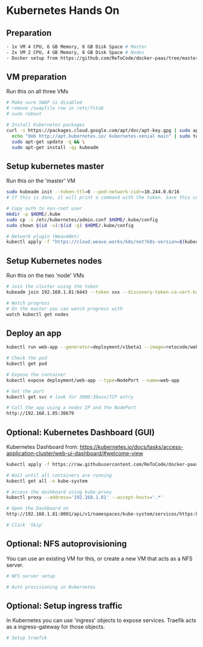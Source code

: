 # Kubernetes Hands On

## Preparation
```bash
- 1x VM 4 CPU, 6 GB Memory, 8 GB Disk Space # Master
- 2x VM 2 CPU, 4 GB Memory, 8 GB Disk Space # Nodes
- Docker setup from https://github.com/ReToCode/docker-paas/tree/master/docker
```

## VM preparation
Run this on all three VMs
```bash
# Make sure SWAP is disabled
# remove /swapfile row in /etc/fstab
# sudo reboot

# Install Kubernetes packages
curl -s https://packages.cloud.google.com/apt/doc/apt-key.gpg | sudo apt-key add - && \
  echo "deb http://apt.kubernetes.io/ kubernetes-xenial main" | sudo tee /etc/apt/sources.list.d/kubernetes.list && \
  sudo apt-get update -q && \
  sudo apt-get install -qy kubeadm
```

## Setup kubernetes master
Run this on the 'master' VM
```bash
sudo kubeadm init --token-ttl=0 --pod-network-cidr=10.244.0.0/16
# If this is done, it will print a command with the token. Save this command/token for later use.

# Copy auth to non-root user
mkdir -p $HOME/.kube
sudo cp -i /etc/kubernetes/admin.conf $HOME/.kube/config
sudo chown $(id -u):$(id -g) $HOME/.kube/config

# Network plugin (WeaveNet)
kubectl apply -f "https://cloud.weave.works/k8s/net?k8s-version=$(kubectl version | base64 | tr -d '\n')"
```

## Setup Kubernetes nodes
Run this on the two 'node' VMs
```bash
# Join the cluster using the token
kubeadm join 192.168.1.81:6443 --token xxx --discovery-token-ca-cert-hash sha256:xxx # use IP of your master

# Watch progress
# On the master you can watch progress with
watch kubectl get nodes
```

## Deploy an app
```bash
kubectl run web-app --generator=deployment/v1beta1 --image=retocode/web-app:v1 --port=3000

# Check the pod
kubectl get pod

# Expose the container
kubectl expose deployment/web-app --type=NodePort --name=web-app

# Get the port
kubectl get svc # look for 3000:30xxx/TCP entry

# Call the app using a nodes IP and the NodePort
http://192.168.1.85:30679
```

## Optional: Kubernetes Dashboard (GUI)
Kubernetes Dashboard from:
https://kubernetes.io/docs/tasks/access-application-cluster/web-ui-dashboard/#welcome-view

```bash
kubectl apply -f https://raw.githubusercontent.com/ReToCode/docker-paas/master/kubernetes/kube-dashboard.yaml

# Wait until all containers are running
kubectl get all -n kube-system

# Access the dashboard using kube-proxy
kubectl proxy --address='192.168.1.81' --accept-hosts='.*'

# Open the Dashboard on
http://192.168.1.81:8001/api/v1/namespaces/kube-system/services/https:kubernetes-dashboard:/proxy/#!/login

# Click 'Skip'
```

## Optional: NFS autoprovisioning
You can use an existing VM for this, or create a new VM that acts as a NFS server.
```bash
# NFS server setup

# Auto provisioning in Kubernetes

```

## Optional: Setup ingress traffic
In Kubernetes you can use 'ingress' objects to expose services. Traefik acts as a ingress-gateway for those objects.
```bash
# Setup traefik


```
